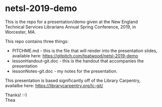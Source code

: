 # netsl-2019-demo

This is the repo for a presentation/demo given at the New England Technical Services Librarians Annual Spring Conference, 2019, in Worcester, MA. 

This repo contains three things: 

* PITCHME.md - this is the file that will render into the presentation slides, available here: https://gitpitch.com/tpatwood/netsl-2019-demo 
* lessonHandout-git.doc - this is the handout that accompanies the presentation
* lessonNotes-git.doc - my notes for the presentation. 

This presentation is based significantly off of the Library Carpentry, availalbe here: https://librarycarpentry.org/lc-git/ 

Thanks! :-)  
    Thea
